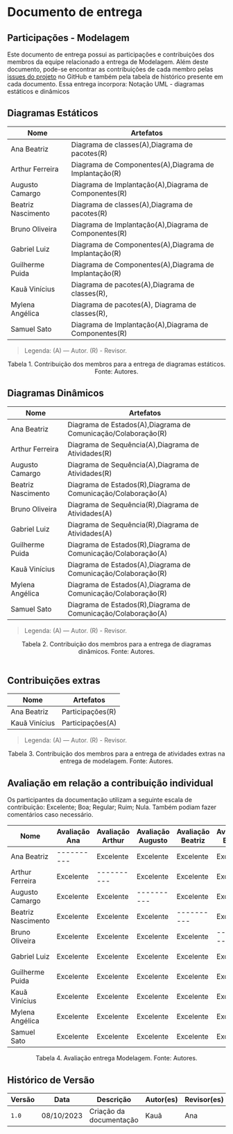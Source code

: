 # Documento de entrega

## Participações - Modelagem

Este documento de entrega possui as participações e contribuições dos membros da equipe relacionado a entrega de Modelagem. Além deste documento, pode-se encontrar as contribuições de cada membro pelas [issues do projeto](https://github.com/UnBArqDsw2023-2/2023.2_G1_ProjetoAmazon/issues) no GitHub e também pela tabela de histórico presente em cada documento.
Essa entrega incorpora: Notação UML - diagramas estáticos e dinâmicos

## Diagramas Estáticos

| Nome               | Artefatos                                             |
| ------------------ | ----------------------------------------------------- |
| Ana Beatriz        | Diagrama de classes(A),Diagrama de pacotes(R)         |
| Arthur Ferreira    | Diagrama de Componentes(A),Diagrama de Implantação(R) |
| Augusto Camargo    | Diagrama de Implantação(A),Diagrama de Componentes(R) |
| Beatriz Nascimento | Diagrama de classes(A),Diagrama de pacotes(R)         |
| Bruno Oliveira     | Diagrama de Implantação(A),Diagrama de Componentes(R) |
| Gabriel Luiz       | Diagrama de Componentes(A),Diagrama de Implantação(R) |
| Guilherme Puida    | Diagrama de Componentes(A),Diagrama de Implantação(R) |
| Kauã Vinícius      | Diagrama de pacotes(A),Diagrama de classes(R),        |
| Mylena Angélica    | Diagrama de pacotes(A), Diagrama de classes(R),       |
| Samuel Sato        | Diagrama de Implantação(A),Diagrama de Componentes(R) |

> Legenda: (A) — Autor. (R) - Revisor.

<div style="text-align: center"> Tabela 1. Contribuição dos membros para a entrega de diagramas estáticos. Fonte: Autores.</div>

## Diagramas Dinâmicos

| Nome               | Artefatos                                                     |
| ------------------ | ------------------------------------------------------------- |
| Ana Beatriz        | Diagrama de Estados(A),Diagrama de Comunicação/Colaboração(R) |
| Arthur Ferreira    | Diagrama de Sequência(A),Diagrama de Atividades(R)            |
| Augusto Camargo    | Diagrama de Sequência(A),Diagrama de Atividades(R)            |
| Beatriz Nascimento | Diagrama de Estados(R),Diagrama de Comunicação/Colaboração(A) |
| Bruno Oliveira     | Diagrama de Sequência(R),Diagrama de Atividades(A)            |
| Gabriel Luiz       | Diagrama de Sequência(R),Diagrama de Atividades(A)            |
| Guilherme Puida    | Diagrama de Estados(R),Diagrama de Comunicação/Colaboração(A) |
| Kauã Vinícius      | Diagrama de Estados(A),Diagrama de Comunicação/Colaboração(R) |
| Mylena Angélica    | Diagrama de Estados(A),Diagrama de Comunicação/Colaboração(R) |
| Samuel Sato        | Diagrama de Estados(R),Diagrama de Comunicação/Colaboração(A) |

> Legenda: (A) — Autor. (R) - Revisor.

<div style="text-align: center"> Tabela 2. Contribuição dos membros para a entrega de diagramas dinâmicos. Fonte: Autores.</div>

<br>

## Contribuições extras

| Nome          | Artefatos        |
| ------------- | ---------------- |
| Ana Beatriz   | Participações(R) |
| Kauã Vinícius | Participações(A) |

> Legenda: (A) — Autor. (R) - Revisor.

<div style="text-align: center"> Tabela 3. Contribuição dos membros para a entrega de atividades extras na entrega de modelagem. Fonte: Autores.</div>

## Avaliação em relação a contribuição individual

Os participantes da documentação utilizam a seguinte escala de contribuição: Excelente; Boa; Regular; Ruim; Nula.
Também podiam fazer comentários caso necessário.

| Nome               | Avaliação Ana | Avaliação Arthur | Avaliação Augusto | Avaliação Beatriz | Avaliação Bruno | Avaliação Gabriel | Avaliação Guilherme | Avaliação Kauã | Avaliação Mylena | Avaliação Samuel |
| ------------------ | ------------- | ---------------- | ----------------- | ----------------- | --------------- | ----------------- | ------------------- | -------------- | ---------------- | ---------------- |
| Ana Beatriz        | ----------    | Excelente        | Excelente         | Excelente         | Excelente       | Excelente         | Excelente           | Excelente      | Excelente        | Excelente        |
| Arthur Ferreira    | Excelente     | ----------       | Excelente         | Excelente         | Excelente       | Excelente         | Excelente           | Excelente      | Excelente        | Excelente        |
| Augusto Camargo    | Excelente     | Excelente        | ----------        | Excelente         | Excelente       | Excelente         | Excelente           | Excelente      | Excelente        | Excelente        |
| Beatriz Nascimento | Excelente     | Excelente        | Excelente         | ----------        | Excelente       | Excelente         | Excelente           | Excelente      | Excelente        | Excelente        |
| Bruno Oliveira     | Excelente     | Excelente        | Excelente         | Excelente         | ----------      | Excelente         | Excelente           | Excelente      | Excelente        | Excelente        |
| Gabriel Luiz       | Excelente     | Excelente        | Excelente         | Excelente         | Excelente       | ----------        | Excelente           | Excelente      | Excelente        | Excelente        |
| Guilherme Puida    | Excelente     | Excelente        | Excelente         | Excelente         | Excelente       | Excelente         | ----------          | Excelente      | Excelente        | Excelente        |
| Kauã Vinícius      | Excelente     | Excelente        | Excelente         | Excelente         | Excelente       | Excelente         | Excelente           | ----------     | Excelente        | Excelente        |
| Mylena Angélica    | Excelente     | Excelente        | Excelente         | Excelente         | Excelente       | Excelente         | Excelente           | Excelente      | ----------       | Excelente        |
| Samuel Sato        | Excelente     | Excelente        | Excelente         | Excelente         | Excelente       | Excelente         | Excelente           | Excelente      | Excelente        | ----------       |

<div style="text-align: center"> Tabela 4. Avaliação entrega Modelagem. Fonte: Autores.</div>

## Histórico de Versão

| Versão | Data       | Descrição               | Autor(es) | Revisor(es) |
| ------ | ---------- | ----------------------- | --------- | ----------- |
| `1.0`  | 08/10/2023 | Criação da documentação | Kauã      | Ana         |
